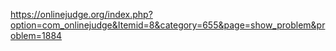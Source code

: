 https://onlinejudge.org/index.php?option=com_onlinejudge&Itemid=8&category=655&page=show_problem&problem=1884
